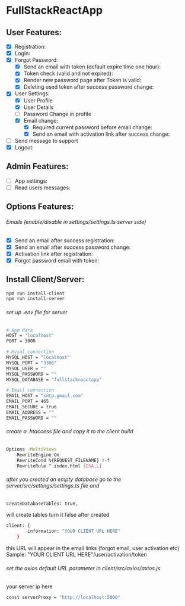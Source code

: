# FullStackReactApp


## User Features:
- [x] Registration:
- [x] Login:
- [x] Forgot Password:
    - [x] Send an email with token (default expire time one hour):
    - [x] Token check (valid and not expired):
    - [x] Render new password page after Token is valid:
    - [x] Deleting used token after success password change:
- [x] User Settings:
    - [x] User Profile
    - [x] User Details
    - [ ] Password Change in profile
    - [x] Email change:
        - [x] Required current password before email change:
        - [x] Send an email with activation link after success change:
- [ ] Send message to support
- [x] Logout:

## Admin Features:
- [ ] App settings:
- [ ] Read users messages:

## Options Features:
###### Emails (enable/disable in settings/settings.ts server side)
- [x] Send an email after success registration:
- [x] Send an email after success password change:
- [x] Activation link after registration:
- [x] Forgot password email with token:

## Install Client/Server:

```sh
npm run install-client
npm run install-server
```

###### set up .env file for server

```sh
# App data
HOST = "localhost"
PORT = 3000

# Mysql connection
MYSQL_HOST = "localhost"
MYSQL_PORT = "3306"
MYSQL_USER = ""
MYSQL_PASSWORD = ""
MYSQL_DATABASE = "fullstackreactapp"

# Email connection
EMAIL_HOST = "smtp.gmail.com"
EMAIL_PORT = 465
EMAIL_SECURE = true
EMAIL_ADDRESS = ""
EMAIL_PASSWORD = ""
```

###### create a .htaccess file and copy it to the client build

```sh
Options -MultiViews
    RewriteEngine On
    RewriteCond %{REQUEST_FILENAME} !-f
    RewriteRule ^ index.html [QSA,L]
```

###### after you created an empty database go to the server/src/settings/settings.ts file and

```sh
createDatabaseTables: true,
```

will create tables
turn it false after created

```sh
client: {
        information: "YOUR CLIENT URL HERE"
    }
```
this URL will appear in the email links (forgot email, user activation etc)
Sample: "YOUR CLIENT URL HERE"/user/activation/token

###### set the axios default URL parameter in client/src/axios/axios.js

your server ip here

```sh
const serverProxy = "http://localhost:5000"
```